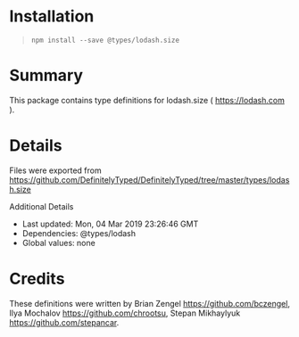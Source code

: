 # Installation
> `npm install --save @types/lodash.size`

# Summary
This package contains type definitions for lodash.size ( https://lodash.com ).

# Details
Files were exported from https://github.com/DefinitelyTyped/DefinitelyTyped/tree/master/types/lodash.size

Additional Details
 * Last updated: Mon, 04 Mar 2019 23:26:46 GMT
 * Dependencies: @types/lodash
 * Global values: none

# Credits
These definitions were written by Brian Zengel <https://github.com/bczengel>, Ilya Mochalov <https://github.com/chrootsu>, Stepan Mikhaylyuk <https://github.com/stepancar>.

